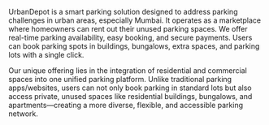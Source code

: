 UrbanDepot is a smart parking solution designed to address parking challenges in urban areas, especially Mumbai. It operates as a marketplace where homeowners can rent out their unused parking spaces. We offer real-time parking availability, easy booking, and secure payments. Users can book parking spots in buildings, bungalows, extra spaces, and parking lots with a single click.

Our  unique offering lies in the integration of residential and commercial spaces into one unified parking platform. Unlike traditional parking apps/websites, users can not only book parking in standard lots but also access private, unused spaces like residential buildings, bungalows, and apartments—creating a more diverse, flexible, and accessible parking network.
